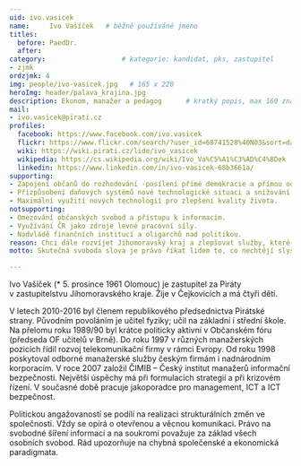 ```yaml
---
uid: ivo.vasicek
name:     Ivo Vašíček  	# běžně používáné jméno
titles:
  before: PaedDr. 
  after:
category:                 	# kategorie: kandidat, pks, zastupitel
- zjmk
ordzjmk: 4
img: people/ivo-vasicek.jpg   # 165 x 220
heroImg: header/palava_krajina.jpg
description: Ekonom, manažer a pedagog     	# kratký popis, max 160 znaků
mail:
- ivo.vasicek@pirati.cz
profiles:
  facebook: https://www.facebook.com/ivo.vasicek
  flickr: https://www.flickr.com/search/?user_id=68741528%40N03&sort=date-taken-desc&view_all=1&text=ivo%20va%C5%A1%C3%AD%C4%8Dek
  wiki: https://wiki.pirati.cz/lide/ivo_vasicek
  wikipedia: https://cs.wikipedia.org/wiki/Ivo_Va%C5%A1%C3%AD%C4%8Dek
  linkedin: https://www.linkedin.com/in/ivo-vasicek-68b3661a/
supporting:
- Zapojení občanů do rozhodování -posílení přímé demokracie a přímou odpovědnost politiků.
- Přizpůsobení daňových systémů nové technologické situaci a snižování zdanění práce.
- Maximální využití nových technologií pro zlepšení kvality života.
notsupporting:
- Omezování občanských svobod a přístupu k informacím.
- Využívání ČR jako zdroje levné pracovní síly.
- Nadvládě finančních institucí a oligarchů nad politikou.
reason: Chci dále rozvíjet Jihomoravský kraj a zlepšovat služby, které občanům poskytuje. Prosazuji zejména menší zatížení obcí a měst automobilovou dopravou (obchvaty) a rozvoj železniční dopravy. Prosazuji zkrácení dojezdových časů integrovaného zásahového systému.
motto: Skutečná svoboda slova je právo říkat lidem to, co nechtějí slyšet.

---
```


Ivo Vašíček (* 5. prosince 1961 Olomouc) je zastupitel za Piráty v zastupitelstvu Jihomoravského kraje. Žije v Čejkovicích a má čtyři děti.


V letech 2010-2016 byl členem republikového předsednictva Pirátské strany. Původním povoláním je učitel fyziky; učil na základní i střední škole. Na přelomu roku 1989/90 byl krátce politicky aktivní v Občanském fóru (předseda OF učitelů v Brně). Do roku 1997 v různých manažerských pozicích řídil rozvoj telekomunikační firmy v rámci Evropy. Od roku 1998 poskytoval odborné manažerské služby českým firmám i nadnárodním korporacím. V roce 2007 založil ČIMIB – Český institut manažerů informační bezpečnosti. Největší úspěchy má při formulacích strategií a při krizovém řízení. V současné době pracuje jakoporadce pro management, ICT a ICT bezpečnost.

Politickou angažovaností se podílí na realizaci strukturálních změn ve společnosti. Vždy se opírá o otevřenou a věcnou komunikaci. Právo na svobodné šíření informací a na soukromí považuje za základ všech osobních svobod. Rád upozorňuje na chybná společenské a ekonomická paradigmata.
